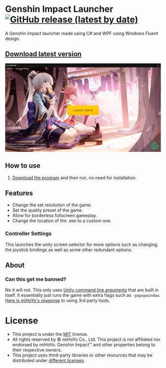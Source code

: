 # Genshin Impact Launcher [![GitHub release (latest by date)](https://img.shields.io/badge/Release-v2.5.1-blue)](https://github.com/sabihoshi/GenshinLauncher/releases/latest)

A Genshin Impact launcher  made using C# and WPF using Windows Fluent design.

## **[Download latest version](https://github.com/remaderrg/GenshinLauncher/releases/latest)** 

![GenshinLauncher_2021-05-02_23-22-24](https://github.com/Remaderrg/GenshinLauncher/blob/main/GIL.png)

## How to use

1. [Download the program](https://github.com/remaderrg/GenshinLauncher/releases/latest) and then run, no need for installation.


## Features
* Change the set resolution of the game.
* Set the quality preset of the game.
* Allow for borderless fullscreen gameplay.
* Change the location of the .exe to a custom one.

### Controller Settings
This launches the unity screen selector for more options such as changing the joystick bindings as well as some other redundant options.

## About

### Can this get me banned?
No it will not. This only uses [Unity command line arguments](https://docs.unity3d.com/Manual/CommandLineArguments.html) that are built in itself. It essentially just runs the game with extra flags such as `-popupwindow`. [Here is miHoYo's response](https://genshin.mihoyo.com/en/news/detail/5763) to using 3rd party tools.


# License
* This project is under the [MIT](LICENSE.md) license.
* All rights reserved by © miHoYo Co., Ltd. This project is not affiliated nor endorsed by miHoYo. Genshin Impact™ and other properties belong to their respective owners.
* This project uses third-party libraries or other resources that may be
distributed under [different licenses](/THIRD-PARTY-NOTICES.md).
